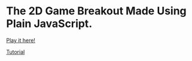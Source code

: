 # The 2D Game Breakout Made Using Plain JavaScript.

[Play it here!](https://joshwill221.github.io/Breakout2D-In-Pure-JavaScript/)

[Tutorial](https://developer.mozilla.org/en-US/docs/Games/Tutorials/2D_Breakout_game_pure_JavaScript)
